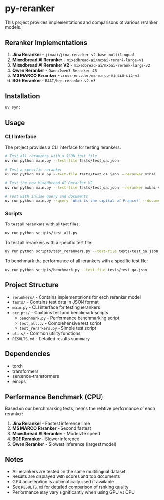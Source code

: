 # py-reranker

This project provides implementations and comparisons of various reranker models.

## Reranker Implementations

1. **Jina Reranker** - `jinaai/jina-reranker-v2-base-multilingual`
2. **Mixedbread AI Reranker** - `mixedbread-ai/mxbai-rerank-large-v1`
3. **Mixedbread AI Reranker V2** - `mixedbread-ai/mxbai-rerank-large-v2`
3. **Qwen Reranker** - `Qwen/Qwen3-Reranker-4B`
4. **MS MARCO Reranker** - `cross-encoder/ms-marco-MiniLM-L12-v2`
5. **BGE Reranker** - `BAAI/bge-reranker-v2-m3`

## Installation

```bash
uv sync
```

## Usage

### CLI Interface

The project provides a CLI interface for testing rerankers:

```bash
# Test all rerankers with a JSON test file
uv run python main.py --test-file tests/test_qa.json

# Test a specific reranker
uv run python main.py --test-file tests/test_qa.json --reranker mxbai

# Test the new Mixedbread AI Reranker V2
uv run python main.py --test-file tests/test_qa.json --reranker mxbai-v2

# Test with inline query and documents
uv run python main.py --query "What is the capital of France?" --documents "Paris is the capital of France." "London is the capital of England." "Berlin is the capital of Germany."
```

### Scripts

To test all rerankers with all test files:

```bash
uv run python scripts/test_all.py
```

To test all rerankers with a specific test file:

```bash
uv run python scripts/test_rerankers.py --test-file tests/test_qa.json
```

To benchmark the performance of all rerankers with a specific test file:

```bash
uv run python scripts/benchmark.py --test-file tests/test_qa.json
```

## Project Structure

- `rerankers/` - Contains implementations for each reranker model
- `tests/` - Contains test data in JSON format
- `main.py` - CLI interface for testing rerankers
- `scripts/` - Contains test and benchmark scripts
  - `benchmark.py` - Performance benchmarking script
  - `test_all.py` - Comprehensive test script
  - `test_rerankers.py` - Simple test script
- `utils/` - Common utility functions
- `RESULTS.md` - Detailed results summary

## Dependencies

- torch
- transformers
- sentence-transformers
- einops

## Performance Benchmark (CPU)

Based on our benchmarking tests, here's the relative performance of each reranker:

1. **Jina Reranker** - Fastest inference time
2. **MS MARCO Reranker** - Second fastest
3. **Mixedbread AI Reranker** - Moderate speed
4. **BGE Reranker** - Slower inference
5. **Qwen Reranker** - Slowest inference (largest model)

## Notes

- All rerankers are tested on the same multilingual dataset
- Results are displayed with scores and top documents
- GPU acceleration is automatically used if available
- See `RESULTS.md` for detailed comparison of ranking quality
- Performance may vary significantly when using GPU vs CPU